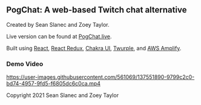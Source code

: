 ## PogChat: A web-based Twitch chat alternative

Created by Sean Slanec and Zoey Taylor.

Live version can be found at [PogChat.live](https://www.pogchat.live/).

Built using [React](https://reactjs.org/), [React Redux](https://react-redux.js.org/), [Chakra UI](https://chakra-ui.com/), [Twurple](https://github.com/twurple/twurple), and [AWS Amplify](https://aws.amazon.com/amplify/).

### Demo Video

https://user-images.githubusercontent.com/561069/137551890-9799c2c0-bd74-4957-9fd5-f6805dc6c0ca.mp4

Copyright 2021 Sean Slanec and Zoey Taylor